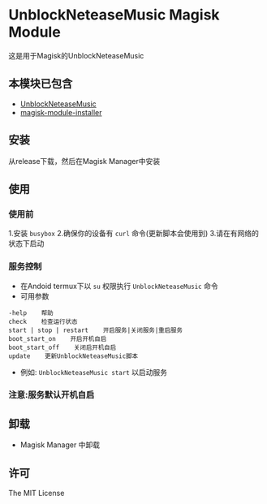 # UnblockNeteaseMusic Magisk Module
 
  这是用于Magisk的UnblockNeteaseMusic
## 本模块已包含
* [UnblockNeteaseMusic](<https://github.com/nondanee/UnblockNeteaseMusic>)
* [magisk-module-installer](<https://github.com/topjohnwu/magisk-module-installer>)

## 安装

从release下载，然后在Magisk Manager中安装

## 使用

### 使用前

1.安装 `busybox` 2.确保你的设备有 `curl` 命令(更新脚本会使用到) 3.请在有网络的状态下启动

### 服务控制

* 在Andoid termux下以 `su` 权限执行 `UnblockNeteaseMusic` 命令
* 可用参数
```
-help    帮助
check    检查运行状态
start | stop | restart    开启服务|关闭服务|重启服务
boot_start_on    开启开机自启
boot_start_off    关闭启开机自启
update    更新UnblockNeteaseMusic脚本
```
* 例如: `UnblockNeteaseMusic start` 以启动服务

### 注意:服务默认开机自启

## 卸载

* Magisk Manager 中卸载

## 许可

The MIT License
